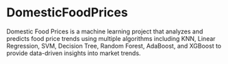 # DomesticFoodPrices
Domestic Food Prices is a machine learning project that analyzes and predicts food price trends using multiple algorithms including KNN, Linear Regression, SVM, Decision Tree, Random Forest, AdaBoost, and XGBoost to provide data-driven insights into market trends.
